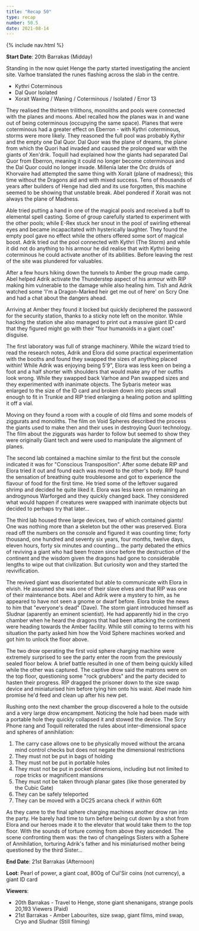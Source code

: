 ```yaml
---
title: "Recap 50"
type: recap
number: 50.5
date: 2021-08-14
---
```


{% include nav.html %}

**Start Date**: 20th Barrakas (Midday)

Standing in the now quiet Henge the party started investigating the ancient site. Varhoe translated the runes flashing across the slab in the centre.

- Kythri Coterminous
- Dal Quor Isolated
- Xorait Waxing / Waning / Coterminous / Isolated / Error 13

They realised the thirteen trilithons, monoliths and pools were connected with the planes and moons. Abel recalled how the planes wax in and wane out of being coterminous (occupying the same space). Planes that were coterminous had a greater effect on Eberron - with Kythri coterminous, storms were more likely. They reasoned the full pool was probably Kythir and the empty one Dal Quor. Dal Quor was the plane of dreams, the plane from which the Quori had invaded and caused the prolonged war with the giants of Xen'drik. Toquill had explained how the giants had separated Dal Quor from Eberron, meaning it could no longer become coterminous and the Dal Quor could no longer invade. Millenia later the Orc druids of Khorvaire had attempted the same thing with Xorait (plane of madness); this time without the Dragons aid and with mixed success. Tens of thousands of years after builders of Henge had died and its use forgotten, this machine seemed to be showing that unstable break. Abel pondered if Xorait was not always the plane of Madness.

Able tried putting a hand in one of the magical pools and received a buff to elemental spell casting. Some of group carefully started to experiment with the other pools; while E-Rex stuck her snout in the pool of swirling ethereal eyes and became incapacitated with hysterically laughter. They found the empty pool gave no effect while the others offered some sort of magical boost. Adrik tried out the pool connected with Kythri (The Storm) and while it did not do anything to his armour he did realise that with Kythri being coterminous he could activate another of its abilities. Before leaving the rest of the site was plundered for valuables.

After a few hours hiking down the tunnels to Amber the group made camp. Abel helped Adrik activate the Thunderstep aspect of his armour with RIP making him vulnerable to the damage while also healing him. Tish and Adrik watched some 'I'm a Dragon-Marked heir get me out of here' on Scry One and had a chat about the dangers ahead.

Arriving at Amber they found it locked but quickly deciphered the password for the security station, thanks to a sticky note left on the monitor. While hacking the station she also managed to print out a massive giant ID card that they figured might go with their "four humanoids in a giant coat" disguise.

The first laboratory was full of strange machinery. While the wizard tried to read the research notes, Adrik and Elora did some practical experimentation with the booths and found they swapped the sizes of anything placed within! While Adrik was enjoying being 5'9", Elora was less keen on being a foot and a half shorter with shoulders that would make any of her outfits look wrong. While they swapped back Varhoe and Pan swapped sizes and they experimented with inanimate objects. The Sybaris meteor was enlarged to the size of the ID card and broken down into pieces small enough to fit in Trunkie and RIP tried enlarging a healing potion and splitting it off a vial.

Moving on they found a room with a couple of old films and some models of ziggurats and monoliths. The film on Void Spheres described the process the giants used to make then and their uses in destroying Quori technology. The film about the ziggurats was harder to follow but seemed to show they were originally Giant tech and were used to manipulate the alignment of planes.

The second lab contained a machine similar to the first but the console indicated it was for "Conscious Transposition". After some debate RIP and Elora tried it out and found each was moved to the other's body. RIP found the sensation of breathing quite troublesome and got to experience the flavour of food for the first time. He tried some of the leftover sugared shrimp and decided he quite liked it. Elora was less keen on remaining an androgynous Warforged and they quickly changed back. They considered what would happen if creatures were swapped with inanimate objects but decided to perhaps try that later…

The third lab housed three large devices, two of which contained giants! One was nothing more than a skeleton but the other was preserved. Elora read off the numbers on the console and figured it was counting time; forty thousand, one hundred and seventy six years, four months, twelve days, eleven hours, forty six minutes and counting… the party debated the ethics of reviving a giant who had been frozen since before the destruction of the continent and the wisdom given the dragons had gone to considerable lengths to wipe out that civilization. But curiosity won and they started the revivification.

The revived giant was disorientated but able to communicate with Elora in elvish. He assumed she was one of their slave elves and that RIP was one of their maintenance bots. Abel and Adrik were a mystery to him, as he appeared to have not seen a gnome or dwarf before. Elora broke the news to him that "everyone's dead" (Dave). The storm giant introduced himself as Sludnar (aparently an eminent scientist). He had apparently hid in the cryo chamber when he heard the dragons that had been attacking the continent were heading towards the Amber facility. While still coming to terms with his situation the party asked him how the Void Sphere machines worked and got him to unlock the floor above.

The two drow operating the first void sphere charging machine were extremely surprised to see the party enter the room from the previously sealed floor below. A brief battle resulted in one of them being quickly killed while the other was captured. The captive drow said the matrons were on the top floor, questioning some "rock grubbers" and the party decided to hasten their progress. RIP dragged the prisoner down to the size swap device and miniaturised him before tying him onto his waist. Abel made him promise he'd feed and clean up after his new pet.

Rushing onto the next chamber the group discovered a hole to the outside and a very large drow encampment. Noticing the hole had been made with a portable hole they quickly collapsed it and stowed the device. The Scry Phone rang and Toquill reiterated the rules about inter-dimensional space and spheres of annihilation:
1. The carry case allows one to be physically moved without the arcana mind control checks but does not negate the dimensional restrictions
2. They must not be put in bags of holding
3. They must not be put in portable holes
4. They must not be put in pocket dimensions, including but not limited to rope tricks or magnificent mansions
5. They must not be taken through planar gates (like those generated by the Cubic Gate)
6. They can be safely teleported
7. They can be moved with a DC25 arcana check if within 60ft

As they came to the final sphere charging machines another drow ran into the party. He barely had time to turn before being cut down by a shot from Elora and our heroes made it to the elevator that would take them to the top floor. With the sounds of torture coming from above they ascended. The scene confronting them was: the two of changelings Sisters with a Sphere of Annihilation, torturing Adrik's father and his miniaturised mother being questioned by the third Sister…


**End Date**: 21st Barrakas (Afternoon)

**Loot**: Pearl of power, a giant coat, 800g of Cul'Sir coins (not currency), a giant ID card

**Viewers**: 
- 20th Barrakas - Travel to Henge, stone giant shenanigans, strange pools 20,193 Viewers (Paid)
- 21st Barrakas - Amber Labourites, size swap, giant films, mind swap, Cryo and Sludnar (Still filming)